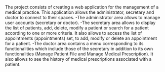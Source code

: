 The project consists of creating a web application for the management of a medical practice. 
This application allows the administrator, secretary and doctor to connect to their spaces.
-The administrator area allows to manage user accounts (secretary or doctor).
-The secretary area allows to display the list of patients, add, delete, modify a patient or search for a patient according to one or more criteria. It also allows to access the list of appointments
(appointments) set, to add, modify or delete an appointment for a
patient.
-The doctor area contains a menu corresponding to its functionalities which include those of the secretary in addition to its own functionalities (Manage Patient File and Manage Medical Prescription). It also allows to see the history of medical prescriptions associated with a patient.
